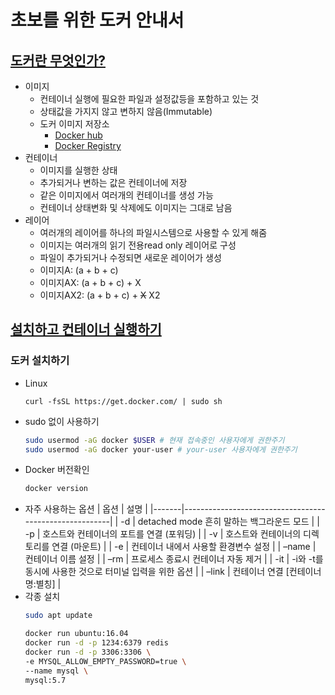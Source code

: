 # 초보를 위한 도커 안내서
## [도커란 무엇인가?](https://subicura.com/2017/01/19/docker-guide-for-beginners-1.html)
- 이미지
    - 컨테이너 실행에 필요한 파일과 설정값등을 포함하고 있는 것
    - 상태값을 가지지 않고 변하지 않음(Immutable)
    - 도커 이미지 저장소
        - [Docker hub](https://hub.docker.com/)
        - [Docker Registry](https://docs.docker.com/registry/)
- 컨테이너
    - 이미지를 실행한 상태
    - 추가되거나 변하는 값은 컨테이너에 저장
    - 같은 이미지에서 여러개의 컨테이너를 생성 가능
    - 컨테이너 상태변화 및 삭제에도 이미지는 그대로 남음
- 레이어
    - 여러개의 레이어를 하나의 파일시스템으로 사용할 수 있게 해줌
    - 이미지는 여러개의 읽기 전용read only 레이어로 구성
    - 파일이 추가되거나 수정되면 새로운 레이어가 생성
    - 이미지A: (a + b + c)
    - 이미지AX: (a + b + c) + X
    - 이미지AX2: (a + b + c) + ~~X~~ X2

## [설치하고 컨테이너 실행하기](https://subicura.com/2017/01/19/docker-guide-for-beginners-2.html)
### 도커 설치하기
- Linux
    ```
    curl -fsSL https://get.docker.com/ | sudo sh
    ```
- sudo 없이 사용하기
    ```bash
    sudo usermod -aG docker $USER # 현재 접속중인 사용자에게 권한주기
    sudo usermod -aG docker your-user # your-user 사용자에게 권한주기
    ```
- Docker 버전확인
    ```bash
    docker version
    ```
- 자주 사용하는 옵션
    | 옵션  | 설명                                                   |
    |-------|--------------------------------------------------------|
    | -d    | detached mode 흔히 말하는 백그라운드 모드              |
    | -p    | 호스트와 컨테이너의 포트를 연결 (포워딩)               |
    | -v    | 호스트와 컨테이너의 디렉토리를 연결 (마운트)           |
    | -e    | 컨테이너 내에서 사용할 환경변수 설정                   |
    | –name | 컨테이너 이름 설정                                     |
    | –rm   | 프로세스 종료시 컨테이너 자동 제거                     |
    | -it   | -i와 -t를 동시에 사용한 것으로 터미널 입력을 위한 옵션 |
    | –link | 컨테이너 연결 [컨테이너명:별칭]                        |
- 각종 설치
    ```bash
    sudo apt update

    docker run ubuntu:16.04
    docker run -d -p 1234:6379 redis
    docker run -d -p 3306:3306 \
    -e MYSQL_ALLOW_EMPTY_PASSWORD=true \
    --name mysql \
    mysql:5.7
    ```